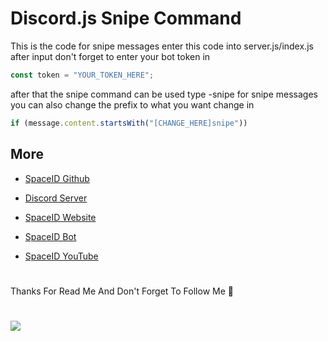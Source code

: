# Discord.js Snipe Command
This is the code for snipe messages
enter this code into server.js/index.js
after input don't forget to enter your bot token in 
```js
const token = "YOUR_TOKEN_HERE";
```
after that the snipe command can be used
type -snipe for snipe messages
you can also change the prefix to what you want change in 
```js
if (message.content.startsWith("[CHANGE_HERE]snipe"))
```
## 
## More
- [SpaceID Github](https://github.com/SpaceID-Developer)

- [Discord Server](https://discord.gg/RfTwh5ADgC)

- [SpaceID Website](https://bit.ly/3u6Zq5G)

- [SpaceID Bot](https://discord.com/api/oauth2/authorize?client_id=828622587445379112&permissions=8&scope=bot)

- [SpaceID YouTube](https://youtube.com/channel/UCidUaYBA73vVzroziVSMhSw)
#
Thanks For Read Me And Don't Forget To Follow Me 👋
#
<img src="https://media.discordapp.net/attachments/859959669715370004/860074854295797760/20210518_142145.jpg">
